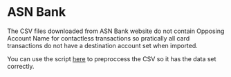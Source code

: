 # ASN Bank

The CSV files downloaded from ASN Bank website do not contain Opposing Account
Name for contactless transactions so pratically all card transactions do not
have a destination account set when imported.

You can use the script
[here](https://gist.github.com/z3ntu/c3009c20013ce0f9a32a831d477048ac) to
preproccess the CSV so it has the data set correctly.
